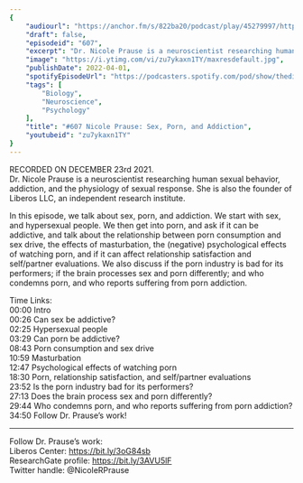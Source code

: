 ```yaml
---
{
	"audiourl": "https://anchor.fm/s/822ba20/podcast/play/45279997/https%3A%2F%2Fd3ctxlq1ktw2nl.cloudfront.net%2Fstaging%2F2021-11-24%2F7ab86c8f-c0a8-1dda-444b-d1aac8edb918.m4a",
	"draft": false,
	"episodeid": "607",
	"excerpt": "Dr. Nicole Prause is a neuroscientist researching human sexual behavior, addiction, and the physiology of sexual response. She is also the founder of Liberos LLC, an independent research institute.",
	"image": "https://i.ytimg.com/vi/zu7ykaxn1TY/maxresdefault.jpg",
	"publishDate": 2022-04-01,
	"spotifyEpisodeUrl": "https://podcasters.spotify.com/pod/show/thedissenter/episodes/607-Nicole-Prause-Sex--Porn--and-Addiction-e1c4b9t",
	"tags": [
		"Biology",
		"Neuroscience",
		"Psychology"
	],
	"title": "#607 Nicole Prause: Sex, Porn, and Addiction",
	"youtubeid": "zu7ykaxn1TY"
}
---
```

RECORDED ON DECEMBER 23rd 2021.  
Dr. Nicole Prause is a neuroscientist researching human sexual behavior, addiction, and the physiology of sexual response. She is also the founder of Liberos LLC, an independent research institute.

In this episode, we talk about sex, porn, and addiction. We start with sex, and hypersexual people. We then get into porn, and ask if it can be addictive, and talk about the relationship between porn consumption and sex drive, the effects of masturbation, the (negative) psychological effects of watching porn, and if it can affect relationship satisfaction and self/partner evaluations. We also discuss if the porn industry is bad for its performers; if the brain processes sex and porn differently; and who condemns porn, and who reports suffering from porn addiction.

Time Links:  
<time>00:00</time> Intro  
<time>00:26</time> Can sex be addictive?  
<time>02:25</time> Hypersexual people  
<time>03:29</time> Can porn be addictive?  
<time>08:43</time> Porn consumption and sex drive  
<time>10:59</time> Masturbation  
<time>12:47</time> Psychological effects of watching porn  
<time>18:30</time> Porn, relationship satisfaction, and self/partner evaluations  
<time>23:52</time> Is the porn industry bad for its performers?  
<time>27:13</time> Does the brain process sex and porn differently?  
<time>29:44</time> Who condemns porn, and who reports suffering from porn addiction?  
<time>34:50</time> Follow Dr. Prause’s work!

---

Follow Dr. Prause’s work:  
Liberos Center: https://bit.ly/3oG84sb  
ResearchGate profile: https://bit.ly/3AVU5lF  
Twitter handle: @NicoleRPrause
